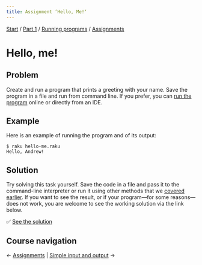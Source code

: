 ```yaml
---
title: Assignment ’Hello, Me!‘
---
```


[Start](../..) / [Part 1](../../part1) / [Running programs](../../running-programs) / [Assignments](../../running-programs/assignments)

# Hello, me!

## Problem

Create and run a program that prints a greeting with your name. Save the program in a file and run from command line. If you prefer, you can [run the program](/raku-course/running-programs) online or directly from an IDE.

## Example

Here is an example of running the program and of its output:

    $ raku hello-me.raku
    Hello, Andrew!


## Solution

Try solving this task yourself. Save the code in a file and pass it to the command-line interpreter or run it using other methods that we [covered earlier](../../running-programs). If you want to see the result, or if your program—for some reasons—does not work, you are welcome to see the working solution via the link below.

✅ [See the solution](solution)

## Course navigation

← [Assignments](../../running-programs/assignments) | [Simple input and output](../../simple-input-output) →
